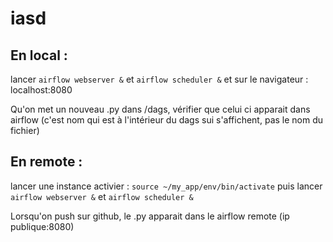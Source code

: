 # iasd

## En local :
lancer `airflow webserver &` et `airflow scheduler &`
et sur le navigateur : localhost:8080

Qu'on met un nouveau .py dans /dags, vérifier que celui ci apparait dans airflow (c'est nom qui est à l'intérieur du dags sui s'affichent, pas le nom du fichier)

## En remote :
lancer une instance
activier : `source ~/my_app/env/bin/activate`
puis lancer `airflow webserver &` et `airflow scheduler &`

Lorsqu'on push sur github, le .py apparait dans le airflow remote (ip publique:8080)
